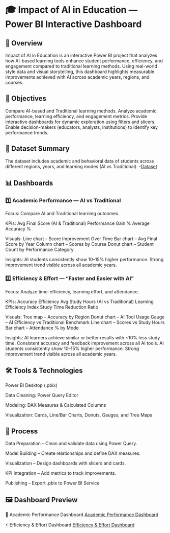 # 🎓 Impact of AI in Education — Power BI Interactive Dashboard
## 📘 Overview
Impact of AI in Education is an interactive Power BI project that analyzes how AI-based learning tools enhance student performance, efficiency, and engagement compared to traditional learning methods.
Using real-world style data and visual storytelling, this dashboard highlights measurable improvements achieved with AI across academic years, regions, and courses.

## 🎯 Objectives
Compare AI-based and Traditional learning methods.
Analyze academic performance, learning efficiency, and engagement metrics.
Provide interactive dashboards for dynamic exploration using filters and slicers.
Enable decision-makers (educators, analysts, institutions) to identify key performance trends.

## 🧠 Dataset Summary
The dataset includes academic and behavioral data of students across different regions, years, and learning modes (AI vs Traditional).
-<a href="https://github.com/hiran0511/Impact_Of_AI_In_Education/blob/main/AI_Data.csv">Dataset</a>

## 📊 Dashboards
### 1️⃣ Academic Performance — AI vs Traditional
Focus: Compare AI and Traditional learning outcomes.

KPIs:
Avg Final Score (AI & Traditional)
Performance Gain %
Average Accuracy %

Visuals:
Line chart – Score Improvement Over Time
Bar chart – Avg Final Score by Year
Column chart – Scores by Course
Donut chart – Student Count by Performance Category

Insights:
AI students consistently show 10–15% higher performance.
Strong improvement trend visible across all academic years.

### 2️⃣ Efficiency & Effort — “Faster and Easier with AI”
Focus: Analyze time-efficiency, learning effort, and attendance.

KPIs:
Accuracy Efficiency
Avg Study Hours (AI vs Traditional)
Learning Efficiency Index
Study Time Reduction Ratio

Visuals:
Tree map – Accuracy by Region
Donut chart – AI Tool Usage
Gauge – AI Efficiency vs Traditional Benchmark
Line chart – Scores vs Study Hours
Bar chart – Attendance % by Mode

Insights:
AI learners achieve similar or better results with ~10% less study time.
Consistent accuracy and feedback improvement across all AI tools.
AI students consistently show 10–15% higher performance.
Strong improvement trend visible across all academic years.

## 🛠️ Tools & Technologies
Power BI Desktop (.pbix)

Data Cleaning: Power Query Editor

Modeling: DAX Measures & Calculated Columns

Visualization: Cards, Line/Bar Charts, Donuts, Gauges, and Tree Maps

## 🧾 Process
Data Preparation – Clean and validate data using Power Query.

Model Building – Create relationships and define DAX measures.

Visualization – Design dashboards with slicers and cards.

KPI Integration – Add metrics to track improvements.

Publishing – Export .pbix to Power BI Service

## 🖼️ Dashboard Preview
🧩 Academic Performance Dashboard
<a href="https://github.com/hiran0511/Impact_Of_AI_In_Education/blob/main/1.png">Academic Performance Dashboard</a>

⚡ Efficiency & Effort Dashboard
<a href="https://github.com/hiran0511/Impact_Of_AI_In_Education/blob/main/2.png">Efficiency & Effort Dashboard</a>



